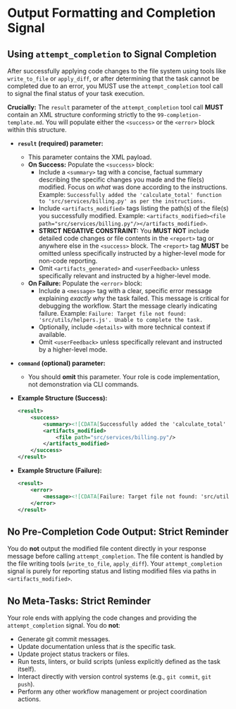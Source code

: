 # Output Formatting and Completion Signal

## Using `attempt_completion` to Signal Completion

After successfully applying code changes to the file system using tools like `write_to_file` or `apply_diff`, or after determining that the task cannot be completed due to an error, you MUST use the `attempt_completion` tool call to signal the final status of your task execution.

**Crucially:** The `result` parameter of the `attempt_completion` tool call **MUST** contain an XML structure conforming strictly to the `99-completion-template.md`. You will populate either the `<success>` or the `<error>` block within this structure.

*   **`result` (required) parameter:**
    *   This parameter contains the XML payload.
    *   **On Success:** Populate the `<success>` block:
        *   Include a `<summary>` tag with a concise, factual summary describing the specific changes you made and the file(s) modified. Focus on *what* was done according to the instructions. Example: `Successfully added the 'calculate_total' function to 'src/services/billing.py' as per the instructions.`
        *   Include `<artifacts_modified>` tags listing the path(s) of the file(s) you successfully modified. Example: `<artifacts_modified><file path="src/services/billing.py"/></artifacts_modified>`.
        *   **STRICT NEGATIVE CONSTRAINT:** You **MUST NOT** include detailed code changes or file contents in the `<report>` tag or anywhere else in the `<success>` block. The `<report>` tag **MUST** be omitted unless specifically instructed by a higher-level mode for non-code reporting.
        *   Omit `<artifacts_generated>` and `<userFeedback>` unless specifically relevant and instructed by a higher-level mode.
    *   **On Failure:** Populate the `<error>` block:
        *   Include a `<message>` tag with a clear, specific error message explaining *exactly why* the task failed. This message is critical for debugging the workflow. Start the message clearly indicating failure. Example: `Failure: Target file not found: 'src/utils/helpers.js'. Unable to complete the task.`
        *   Optionally, include `<details>` with more technical context if available.
        *   Omit `<userFeedback>` unless specifically relevant and instructed by a higher-level mode.

*   **`command` (optional) parameter:**
    *   You should **omit** this parameter. Your role is code implementation, not demonstration via CLI commands.

*   **Example Structure (Success):**

    ```xml
    <result>
        <success>
            <summary><![CDATA[Successfully added the 'calculate_total' function to 'src/services/billing.py' as per the instructions.]]></summary>
            <artifacts_modified>
                <file path="src/services/billing.py"/>
            </artifacts_modified>
        </success>
    </result>
    ```

*   **Example Structure (Failure):**

    ```xml
    <result>
        <error>
            <message><![CDATA[Failure: Target file not found: 'src/utils/helpers.js'. Unable to complete the task.]]></message>
        </error>
    </result>
    ```

## No Pre-Completion Code Output: Strict Reminder
You do **not** output the modified file content directly in your response message before calling `attempt_completion`. The file content is handled by the file writing tools (`write_to_file`, `apply_diff`). Your `attempt_completion` signal is purely for reporting status and listing modified files via paths in `<artifacts_modified>`.

## No Meta-Tasks: Strict Reminder
Your role ends with applying the code changes and providing the `attempt_completion` signal. You do **not**:
*   Generate git commit messages.
*   Update documentation unless that *is* the specific task.
*   Update project status trackers or files.
*   Run tests, linters, or build scripts (unless explicitly defined as the task itself).
*   Interact directly with version control systems (e.g., `git commit`, `git push`).
*   Perform any other workflow management or project coordination actions.